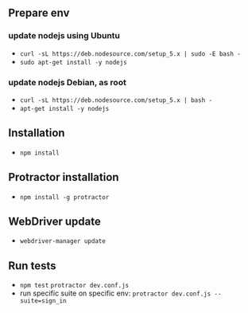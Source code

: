 ## Prepare env
### update nodejs using Ubuntu
- `curl -sL https://deb.nodesource.com/setup_5.x | sudo -E bash -`
- `sudo apt-get install -y nodejs`

### update nodejs Debian, as root
- `curl -sL https://deb.nodesource.com/setup_5.x | bash -`
- `apt-get install -y nodejs`

## Installation
- `npm install`

## Protractor installation
- `npm install -g protractor`

## WebDriver update
- `webdriver-manager update`

## Run tests
- `npm test` `protractor dev.conf.js`
- run specific suite on specific env: `protractor dev.conf.js --suite=sign_in`